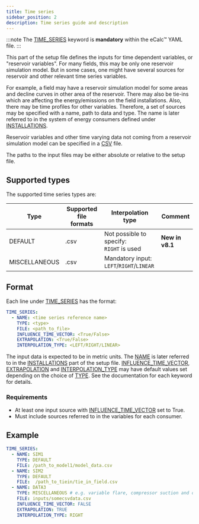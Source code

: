 ```yaml
---
title: Time series
sidebar_position: 2
description: Time series guide and description
---
```


:::note
The [TIME_SERIES](/about/references/TIME_SERIES.md) keyword is **mandatory** within the eCalc™ YAML file.
:::

This part of the setup file defines the inputs for time dependent variables, or "reservoir
variables". For many fields, this may be only one reservoir simulation model. But in some
cases, one might have several sources for reservoir and other relevant time series variables.

For example, a field may have a reservoir simulation model for some areas and decline curves in other area of
the reservoir. There may also be tie-ins which are affecting the energy/emissions on the field
installations. Also, there may be time profiles for other variables.
Therefore, a set of sources may be specified with a name, path to data and type. The name is
later referred to in the system of energy consumers defined under [INSTALLATIONS](/about/references/INSTALLATIONS.md).

Reservoir variables and other time varying data not coming from a reservoir simulation model can
be specified in a [CSV](https://en.wikipedia.org/wiki/Comma-separated_values) file.

The paths to the input files may be either absolute or relative to the setup file.

## Supported types

The supported time series types are:

| Type          | Supported file formats  | Interpolation type                                              | Comment                                                                                                    |
|---------------|-------------------------|-----------------------------------------------------------------|------------------------------------------------------------------------------------------------------------|
| DEFAULT       | .csv                    | Not possible to specify: <br />`RIGHT` is used  | **New in v8.1**                                                                                            |
| MISCELLANEOUS | .csv                    | Mandatory input:<br />`LEFT`/`RIGHT`/`LINEAR`                   |                                                                                                            |

## Format
Each line under [TIME_SERIES](/about/references/TIME_SERIES.md) has the format:

~~~~~~~~yaml
TIME_SERIES:
  - NAME: <time series reference name>
    TYPE: <type>
    FILE: <path_to_file>
    INFLUENCE_TIME_VECTOR: <True/False>
    EXTRAPOLATION: <True/False>
    INTERPOLATION_TYPE: <LEFT/RIGHT/LINEAR>
~~~~~~~~

The input data is expected to be in metric units. The [NAME](/about/references/NAME.md) is later referred
to in the [INSTALLATIONS](/about/references/INSTALLATIONS.md) part of the setup file.
[INFLUENCE_TIME_VECTOR](/about/references/INFLUENCE_TIME_VECTOR.md), [EXTRAPOLATION](/about/references/EXTRAPOLATION.md)
and [INTERPOLATION_TYPE](/about/references/INTERPOLATION_TYPE.md) may have default values set depending
on the choice of [TYPE](/about/references/TYPE.md). See the documentation for each keyword for details.

### Requirements
- At least one input source with [INFLUENCE_TIME_VECTOR](/about/references/INFLUENCE_TIME_VECTOR.md) set to True.
- Must include sources referred to in the variables for each consumer.

## Example
~~~~~~~~yaml
TIME_SERIES:
  - NAME: SIM1
    TYPE: DEFAULT
    FILE: /path_to_model1/model_data.csv
  - NAME: SIM2
    TYPE: DEFAULT
    FILE:  /path_to_tiein/tie_in_field.csv
  - NAME: DATA3
    TYPE: MISCELLANEOUS # e.g. variable flare, compressor suction and discharge pressures
    FILE: inputs/somecsvdata.csv
    INFLUENCE_TIME_VECTOR: FALSE
    EXTRAPOLATION: TRUE
    INTERPOLATION_TYPE: RIGHT
~~~~~~~~


